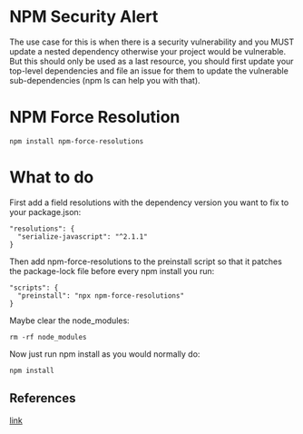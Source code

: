 # NPM Security Alert

The use case for this is when there is a security vulnerability and you MUST update a nested dependency otherwise your project would be vulnerable. But this should only be used as a last resource, you should first update your top-level dependencies and file an issue for them to update the vulnerable sub-dependencies (npm ls <vulnerable dependency> can help you with that).

# NPM Force Resolution

```
npm install npm-force-resolutions
```

# What to do

First add a field resolutions with the dependency version you want to fix to your package.json:

```
"resolutions": {
  "serialize-javascript": "^2.1.1"
}
```

Then add npm-force-resolutions to the preinstall script so that it patches the package-lock file before every npm install you run:

```
"scripts": {
  "preinstall": "npx npm-force-resolutions"
}
```

Maybe clear the node_modules:

```
rm -rf node_modules
```

Now just run npm install as you would normally do:

```
npm install
```

## References

[link](https://github.com/angular/angular-cli/issues/16414)
